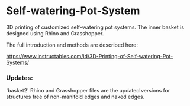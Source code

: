 # Self-watering-Pot-System
3D printing of customized self-watering pot systems. The inner basket is designed using Rhino and Grasshopper. 

The full introduction and methods are described here:

https://www.instructables.com/id/3D-Printing-of-Self-watering-Pot-Systems/

### Updates:
'basket2' Rhino and Grasshopper files are the updated versions for structures free of non-manifold edges and naked edges.
